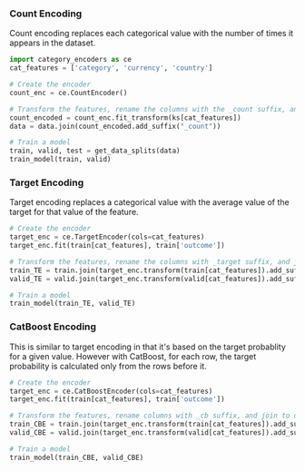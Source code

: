 ### Count Encoding

Count encoding replaces each categorical value with the number of times it appears in the dataset.

```python
import category_encoders as ce
cat_features = ['category', 'currency', 'country']

# Create the encoder
count_enc = ce.CountEncoder()

# Transform the features, rename the columns with the _count suffix, and join to dataframe
count_encoded = count_enc.fit_transform(ks[cat_features])
data = data.join(count_encoded.add_suffix("_count"))

# Train a model 
train, valid, test = get_data_splits(data)
train_model(train, valid)
```

### Target Encoding

Target encoding replaces a categorical value with the average value of the target for that value of the feature. 

```python
# Create the encoder
target_enc = ce.TargetEncoder(cols=cat_features)
target_enc.fit(train[cat_features], train['outcome'])

# Transform the features, rename the columns with _target suffix, and join to dataframe
train_TE = train.join(target_enc.transform(train[cat_features]).add_suffix('_target'))
valid_TE = valid.join(target_enc.transform(valid[cat_features]).add_suffix('_target'))

# Train a model
train_model(train_TE, valid_TE)
```

### CatBoost Encoding

This is similar to target encoding in that it's based on the target probablity for a given value. However with CatBoost, for each row, the target probability is calculated only from the rows before it.

```python
# Create the encoder
target_enc = ce.CatBoostEncoder(cols=cat_features)
target_enc.fit(train[cat_features], train['outcome'])

# Transform the features, rename columns with _cb suffix, and join to dataframe
train_CBE = train.join(target_enc.transform(train[cat_features]).add_suffix('_cb'))
valid_CBE = valid.join(target_enc.transform(valid[cat_features]).add_suffix('_cb'))

# Train a model
train_model(train_CBE, valid_CBE)
```

